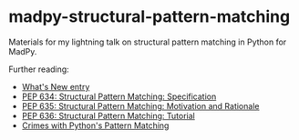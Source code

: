 # madpy-structural-pattern-matching

Materials for my lightning talk on structural pattern matching in Python for MadPy.


Further reading:
- [What's New entry](https://docs.python.org/3/whatsnew/3.10.html#pep-634-structural-pattern-matching)
- [PEP 634: Structural Pattern Matching: Specification](https://peps.python.org/pep-0634/)
- [PEP 635: Structural Pattern Matching: Motivation and Rationale](https://peps.python.org/pep-0635/)
- [PEP 636: Structural Pattern Matching: Tutorial](https://peps.python.org/pep-0636/)
- [Crimes with Python's Pattern Matching](https://www.hillelwayne.com/post/python-abc/)
